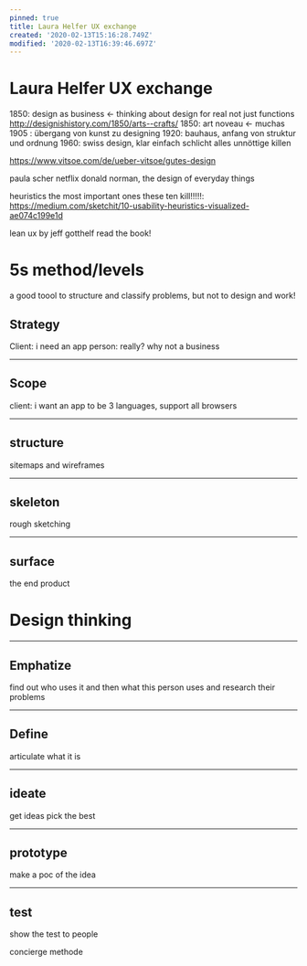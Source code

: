 ```yaml
---
pinned: true
title: Laura Helfer UX exchange
created: '2020-02-13T15:16:28.749Z'
modified: '2020-02-13T16:39:46.697Z'
---
```


# Laura Helfer UX exchange

1850: design as business <- thinking about design for real not just functions
http://designishistory.com/1850/arts--crafts/
1850: art noveau <- muchas 
1905 : übergang von kunst zu designing
1920: bauhaus, anfang von struktur und ordnung 
1960: swiss design, klar einfach schlicht alles unnöttige killen

https://www.vitsoe.com/de/ueber-vitsoe/gutes-design

paula scher netflix
donald norman, the design of everyday things

heuristics the most important ones these ten kill!!!!!:
https://medium.com/sketchit/10-usability-heuristics-visualized-ae074c199e1d

lean ux by jeff gotthelf read the book!

# 5s method/levels

a good toool to structure and classify problems, but not to design and work!

## Strategy 
Client: i need an app
person: really? why not a business
___________________
## Scope
client: i want an app to be 3 languages, support all browsers
_______________
## structure
sitemaps and wireframes
_______________
## skeleton
rough sketching
_______________
## surface
the end product



# Design thinking
________________
## Emphatize
find out who uses it and then what this person uses and research their problems
________________
## Define
articulate what it is
________________
## ideate
get ideas pick the best
________________
## prototype
make a poc of the idea
________________
## test
show the test to people


concierge methode



